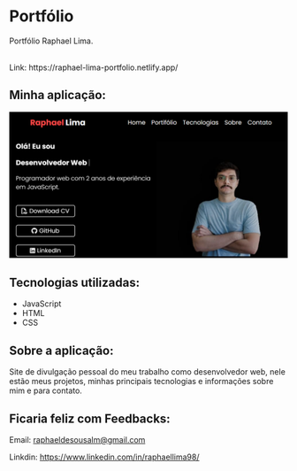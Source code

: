 # Portfólio

Portfólio Raphael Lima.

<br/>
Link: https://raphael-lima-portfolio.netlify.app/

## Minha aplicação:

<img src="src/assets/img/capaGitHub.png" />

## Tecnologias utilizadas:

<ul>

  <li>JavaScript</li>

  <li>HTML</li>

  <li>CSS</li>

</ul>

## Sobre a aplicação:

Site de divulgação pessoal do meu trabalho como desenvolvedor web, nele estão meus projetos, minhas principais tecnologias e informações sobre mim e para contato.

## Ficaria feliz com Feedbacks:

Email: raphaeldesousalm@gmail.com <br>

Linkdin: https://www.linkedin.com/in/raphaellima98/
